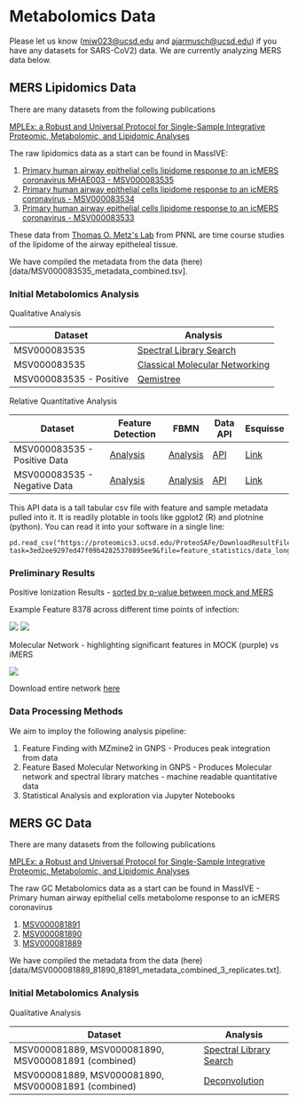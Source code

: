 # Metabolomics Data

Please let us know (miw023@ucsd.edu and ajarmusch@ucsd.edu) if you have any datasets for SARS-CoV2) data. We are currently analyzing MERS data below. 

## MERS Lipidomics Data

There are many datasets from the following publications

[MPLEx: a Robust and Universal Protocol for Single-Sample Integrative Proteomic, Metabolomic, and Lipidomic Analyses](https://msystems.asm.org/content/1/3/e00043-16)

The raw lipidomics data as a start can be found in MassIVE:

1. [Primary human airway epithelial cells lipidome response to an icMERS coronavirus MHAE003 - MSV000083535](https://massive.ucsd.edu/ProteoSAFe/dataset.jsp?task=e29c0f5896d0409b952ccdd1cc65902d)
1. [Primary human airway epithelial cells lipidome response to an icMERS coronavirus - MSV000083534](https://massive.ucsd.edu/ProteoSAFe/dataset.jsp?task=459d2c8abfe340159ce106bad13998c3)
1. [Primary human airway epithelial cells lipidome response to an icMERS coronavirus - MSV000083533](https://massive.ucsd.edu/ProteoSAFe/dataset.jsp?task=e3260819d6be421e8c7e532571c8b322)

These data from [Thomas O. Metz's Lab](https://www.pnnl.gov/science/staff/staff_info.asp?staff_num=5876) from PNNL are time course studies of the lipidome of the airway epitheleal tissue. 

We have compiled the metadata from the data (here)[data/MSV000083535_metadata_combined.tsv].

### Initial Metabolomics Analysis 

Qualitative Analysis 


| Dataset | Analysis |
|-------------|------|
| MSV000083535 |  [Spectral Library Search](https://gnps.ucsd.edu/ProteoSAFe/status.jsp?task=425aef553b2a4ea7806396b61ada7a2f) |
| MSV000083535 |  [Classical Molecular Networking](https://gnps.ucsd.edu/ProteoSAFe/status.jsp?task=bf38981e2a644febaf0ff7120d0f5ec2)    | 
| MSV000083535 - Positive |  [Qemistree](https://proteomics2.ucsd.edu/ProteoSAFe/status.jsp?task=ec3a206df3714d469587b97c7dc5d278) |


Relative Quantitative Analysis

| Dataset | Feature Detection | FBMN | Data API | Esquisse |
|-------------|------|-----------|----------|-----|
| MSV000083535 - Positive Data |  [Analysis](https://proteomics3.ucsd.edu/ProteoSAFe/status.jsp?task=91d37d9207d244fda93fd33d8b9417a0)    |   [Analysis](https://proteomics3.ucsd.edu/ProteoSAFe/status.jsp?task=ea52b0d79c0c4b55a31c2a6454fb9fb5) | [API](https://proteomics3.ucsd.edu/ProteoSAFe/DownloadResultFile?task=ea52b0d79c0c4b55a31c2a6454fb9fb5&file=feature_statistics/data_long.csv) | [Link](http://dorresteintesthub.ucsd.edu:8347/?task=ea52b0d79c0c4b55a31c2a6454fb9fb5) |
| MSV000083535 - Negative Data |  [Analysis](https://proteomics3.ucsd.edu/ProteoSAFe/status.jsp?task=9c46288f9c754bd5931fed17414db7b4)    |   [Analysis](https://proteomics3.ucsd.edu/ProteoSAFe/status.jsp?task=3ed2ee9297ed47f09b42825370895ee9) | [API](https://proteomics3.ucsd.edu/ProteoSAFe/DownloadResultFile?task=3ed2ee9297ed47f09b42825370895ee9&file=feature_statistics/data_long.csv) | [Link](http://dorresteintesthub.ucsd.edu:8347/?task=3ed2ee9297ed47f09b42825370895ee9) |


This API data is a tall tabular csv file with feature and sample metadata pulled into it. It is readily plotable in tools like ggplot2 (R) and plotnine (python). You can read it into your software in a single line:

```
pd.read_csv("https://proteomics3.ucsd.edu/ProteoSAFe/DownloadResultFile?task=3ed2ee9297ed47f09b42825370895ee9&file=feature_statistics/data_long.csv")
```

### Preliminary Results

Positive Ionization Results - [sorted by p-value between mock and MERS](https://proteomics3.ucsd.edu/ProteoSAFe/result.jsp?task=ea52b0d79c0c4b55a31c2a6454fb9fb5&view=network_stats_selected_columns)

Example Feature 8378 across different time points of infection:

![](images/metabolomics/8378_pos.png)
![](images/metabolomics/8378_line_pos.png)

Molecular Network - highlighting significant features in MOCK (purple) vs iMERS

![](images/metabolomics/pos_network.png)

Download entire network [here](data/MSV000083535-pos.cys)

### Data Processing Methods

We aim to imploy the following analysis pipeline:

1. Feature Finding with MZmine2 in GNPS - Produces peak integration from data
1. Feature Based Molecular Networking in GNPS - Produces Molecular network and spectral library matches - machine readable quantitative data
1. Statistical Analysis and exploration via Jupyter Notebooks


## MERS GC Data

There are many datasets from the following publications

[MPLEx: a Robust and Universal Protocol for Single-Sample Integrative Proteomic, Metabolomic, and Lipidomic Analyses](https://msystems.asm.org/content/1/3/e00043-16)

The raw GC Metabolomics data as a start can be found in MassIVE - Primary human airway epithelial cells metabolome response to an icMERS coronavirus

1. [MSV000081891](https://massive.ucsd.edu/ProteoSAFe/dataset.jsp?task=6d0cbbef55524bdcb117bad2bb47f09c)
1. [MSV000081890](https://massive.ucsd.edu/ProteoSAFe/dataset.jsp?task=a267ff6313df4110a627b9f5d8ceb4a2)
1. [MSV000081889](https://massive.ucsd.edu/ProteoSAFe/dataset.jsp?task=acdc3f285856415f9d94711bd3a769d2)

We have compiled the metadata from the data (here)[data/MSV000081889_81890_81891_metadata_combined_3_replicates.txt].

### Initial Metabolomics Analysis 

Qualitative Analysis 

| Dataset | Analysis |
|-------------|------|
| MSV000081889, MSV000081890, MSV000081891 (combined) |  [Spectral Library Search](https://gnps.ucsd.edu/ProteoSAFe/status.jsp?task=632d7e1c98994d71bce1d5f95b7dfd19) |
| MSV000081889, MSV000081890, MSV000081891 (combined) |  [Deconvolution](https://gnps.ucsd.edu/ProteoSAFe/status.jsp?task=c86fe7fc666d4d9b84e5f4f7ae4be03a)    | 



